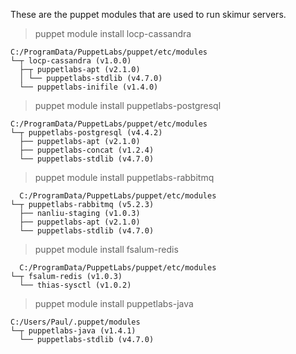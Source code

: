 These are the puppet modules that are used to run skimur servers.

> puppet module install locp-cassandra

```
C:/ProgramData/PuppetLabs/puppet/etc/modules
└─┬ locp-cassandra (v1.0.0)
  ├─┬ puppetlabs-apt (v2.1.0)
  │ └── puppetlabs-stdlib (v4.7.0)
  └── puppetlabs-inifile (v1.4.0)
```

> puppet module install puppetlabs-postgresql

```
C:/ProgramData/PuppetLabs/puppet/etc/modules
└─┬ puppetlabs-postgresql (v4.4.2)
  ├── puppetlabs-apt (v2.1.0)
  ├── puppetlabs-concat (v1.2.4)
  └── puppetlabs-stdlib (v4.7.0)
```

> puppet module install puppetlabs-rabbitmq

```
  C:/ProgramData/PuppetLabs/puppet/etc/modules
└─┬ puppetlabs-rabbitmq (v5.2.3)
  ├── nanliu-staging (v1.0.3)
  ├── puppetlabs-apt (v2.1.0)
  └── puppetlabs-stdlib (v4.7.0)
```

> puppet module install fsalum-redis

```
  C:/ProgramData/PuppetLabs/puppet/etc/modules
└─┬ fsalum-redis (v1.0.3)
  └── thias-sysctl (v1.0.2)
```

> puppet module install puppetlabs-java

```
C:/Users/Paul/.puppet/modules
└─┬ puppetlabs-java (v1.4.1)
  └── puppetlabs-stdlib (v4.7.0)
```

